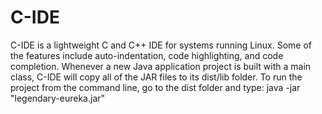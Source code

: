 # C-IDE

C-IDE is a lightweight C and C++ IDE for systems running Linux. Some of the features include auto-indentation, code highlighting, and code completion. Whenever a new Java application project is built with a main class, C-IDE will copy all of the JAR files to its dist/lib folder. To run the project from the command line, go to the dist folder and type: java -jar "legendary-eureka.jar"
